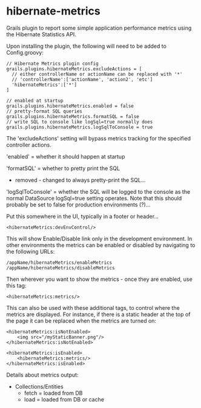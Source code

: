 hibernate-metrics
=================

Grails plugin to report some simple application performance metrics using the Hibernate Statistics API.


Upon installing the plugin, the following will need to be added to Config.groovy:

    // Hibernate Metrics plugin config
    grails.plugins.hibernateMetrics.excludeActions = [
      // either controllerName or actionName can be replaced with '*'
      // 'controllerName':['actionName', 'action2', 'etc']
      'hibernateMetrics':['*']
    ]

    // enabled at startup
    grails.plugins.hibernateMetrics.enabled = false
    // pretty-format SQL queries
    grails.plugins.hibernateMetrics.formatSQL = false
    // write SQL to console like logSql=true normally does
    grails.plugins.hibernateMetrics.logSqlToConsole = true

The 'excludeActions' setting will bypass metrics tracking for the specified controller actions.

'enabled' = whether it should happen at startup

'formatSQL' = whether to pretty print the SQL
- removed - changed to always pretty-print the SQL...

'logSqlToConsole' = whether the SQL will be logged to the console as the normal DataSource logSql=true setting operates.  Note that this should probably be set to false for production environments (?)...


Put this somewhere in the UI, typically in a footer or header...

    <hibernateMetrics:devEnvControl/>

This will show Enable/Disable link only in the development environment.  In other environments the metrics can be enabled or disabled by navigating to the following URLs:

    /appName/hibernateMetrics/enableMetrics
    /appName/hibernateMetrics/disableMetrics


Then wherever you want to show the metrics - once they are enabled, use this tag:

    <hibernateMetrics:metrics/>

This can also be used with these additional tags, to control where the metrics are displayed.  For instance, if there is a static header at the top of the page it can be replaced when the metrics are turned on:

    <hibernateMetrics:isNotEnabled>
        <img src="/myStaticBanner.png"/>
    </hibernateMetrics:isNotEnabled>

    <hibernateMetrics:isEnabled>
        <hibernateMetrics:metrics/>
    </hibernateMetrics:isEnabled>


Details about metrics output:
 - Collections/Entities
   - fetch = loaded from DB
   - load = loaded from DB or cache